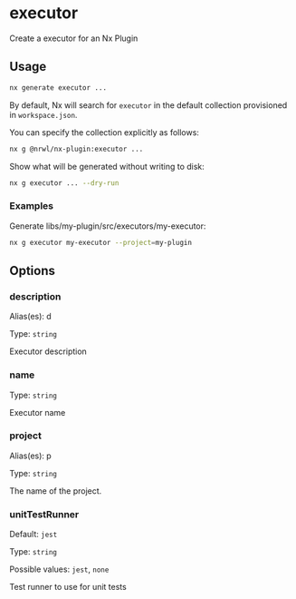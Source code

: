 # executor

Create a executor for an Nx Plugin

## Usage

```bash
nx generate executor ...
```

By default, Nx will search for `executor` in the default collection provisioned in `workspace.json`.

You can specify the collection explicitly as follows:

```bash
nx g @nrwl/nx-plugin:executor ...
```

Show what will be generated without writing to disk:

```bash
nx g executor ... --dry-run
```

### Examples

Generate libs/my-plugin/src/executors/my-executor:

```bash
nx g executor my-executor --project=my-plugin
```

## Options

### description

Alias(es): d

Type: `string`

Executor description

### name

Type: `string`

Executor name

### project

Alias(es): p

Type: `string`

The name of the project.

### unitTestRunner

Default: `jest`

Type: `string`

Possible values: `jest`, `none`

Test runner to use for unit tests
